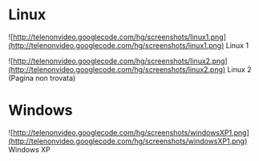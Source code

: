 # Linux #

![http://telenonvideo.googlecode.com/hg/screenshots/linux1.png](http://telenonvideo.googlecode.com/hg/screenshots/linux1.png)
Linux 1

![http://telenonvideo.googlecode.com/hg/screenshots/linux2.png](http://telenonvideo.googlecode.com/hg/screenshots/linux2.png)
Linux 2 (Pagina non trovata)


# Windows #

![http://telenonvideo.googlecode.com/hg/screenshots/windowsXP1.png](http://telenonvideo.googlecode.com/hg/screenshots/windowsXP1.png)
Windows XP